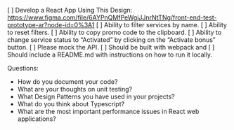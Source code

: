 [ ] Develop a React App Using This Design: https://www.figma.com/file/6AYPnQMfPeWgjJJnrNtTNg/front-end-test-prototype-ar?node-id=0%3A1
[ ] Ability to filter services by name.
[ ] Ability to reset filters.
[ ] Ability to copy promo code to the clipboard.
[ ] Ability to change service status to “Activated” by clicking on the “Activate bonus” button.
[ ] Please mock the API.
[ ] Should be built with webpack and
[ ] Should include a README.md with instructions on how to run it locally.

Questions:

- How do you document your code?
- What are your thoughts on unit testing?
- What Design Patterns you have used in your projects?
- What do you think about Typescript?
- What are the most important performance issues in React web applications?
